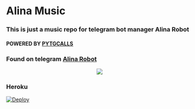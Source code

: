 <h1 align="centre">Alina Music</h1>

### This is just a music repo for telegram bot manager Alina Robot
#### POWERED BY [PYTGCALLS](https://github.com/pytgcalls/pytgcalls)
### Found on telegram [Alina Robot](https://t.me/AlinaexRobot)

<p align="center">
  <img src="https://telegra.ph/file/3c80143bf008d5916fc32.jpg">
</p>

### Heroku

[![Deploy](https://www.herokucdn.com/deploy/button.svg)](https://heroku.com/deploy?template=https://github.com/zxcskyy/Alina-Music)
